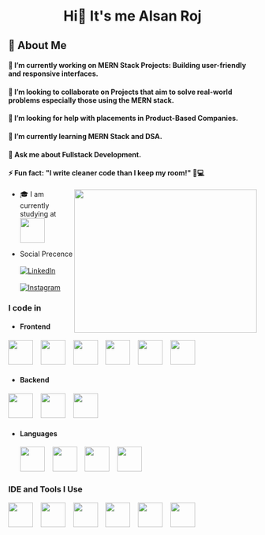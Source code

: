 <h1 align="center">Hi👋 It's me Alsan Roj</h1>

## 🧐 About Me

#### 🔭 I’m currently working on MERN Stack Projects: Building user-friendly and responsive interfaces.
#### 👯 I’m looking to collaborate on Projects that aim to solve real-world problems especially those using the MERN stack.
#### 🤝 I’m looking for help with placements in Product-Based Companies.
#### 🌱 I’m currently learning MERN Stack and DSA.
#### 💬 Ask me about Fullstack Development.
#### ⚡ Fun fact: "I write cleaner code than I keep my room!" 🧹💻

<img align="right" width="370" height="290" src="https://media4.giphy.com/media/v1.Y2lkPTc5MGI3NjExYXdsZnM3eGNrZWV0dXpvOW12d2M3bm1tcWZtOTY4MnZmczdua3h4MiZlcD12MV9pbnRlcm5hbF9naWZfYnlfaWQmY3Q9Zw/8GqctmCjZjSL8StnCy/giphy.gif">

<!-- - 🔭 Here's my [portfolio](https://hareesh.web.app/)   -->
- <p align="left">
  🎓 I am currently studying at
  <a href="https://stjosephs.ac.in">
    <img width="50" height="50" align="center" src="https://stjosephs.ac.in/assets/images/Engg%20Logo1.png"/>
  </a>
  </p> 
- Social Precence
  <br/><br/>
  [![LinkedIn](https://img.shields.io/badge/-LinkedIn-blue?logo=linkedin&logoColor=white)](https://www.linkedin.com/in/alsan-roj-a-a01116295/)
  <br/><br/>
[![Instagram](https://img.shields.io/badge/-Instagram-E4405F?logo=instagram&logoColor=white)](https://www.instagram.com/_.alsxn/)

### I code in
- #### Frontend
<img width="50" height="50" src="https://img.icons8.com/?size=100&id=20909&format=png&color=000000"/> &nbsp;&nbsp; <img width=50 height="50" src="https://img.icons8.com/?size=100&id=7gdY5qNXaKC0&format=png&color=000000"/> &nbsp;&nbsp; <img width="50" height="50" src="https://img.icons8.com/?size=100&id=PndQWK6M1Hjo&format=png&color=000000"/> &nbsp;&nbsp; <img width="50" height="50" src="https://img.icons8.com/?size=100&id=x7XMNGh2vdqA&format=png&color=000000"/> &nbsp;&nbsp; <img width="50" height="50" src="https://img.icons8.com/?size=100&id=108784&format=png&color=000000"/> &nbsp;&nbsp; <img width="50" height="50" src="https://img.icons8.com/?size=100&id=123603&format=png&color=000000"/>
- #### Backend
<img width="50" height="50" src="https://img.icons8.com/?size=100&id=54087&format=png&color=000000"/> &nbsp;&nbsp; <img width="50" height="50" src="https://img.icons8.com/?size=100&id=kg46nzoJrmTR&format=png&color=000000"/> &nbsp;&nbsp; <img width="50" height="50" src="https://img.icons8.com/?size=100&id=74402&format=png&color=000000"/> 
- #### Languages
  <img width="50" height="50" src="https://img.icons8.com/?size=100&id=l75OEUJkPAk4&format=png&color=000000"/> &nbsp;&nbsp; <img width="50" height="50" src="https://img.icons8.com/?size=100&id=13679&format=png&color=000000"/> &nbsp;&nbsp; <img width="50" height="50" src="https://img.icons8.com/?size=100&id=40670&format=png&color=000000"/> &nbsp;&nbsp; <img width="50" height="50" src="https://img.icons8.com/?size=100&id=TpULddJc4gTh&format=png&color=000000"/> &nbsp;&nbsp;

### IDE and Tools I Use
  <img width="50" height="50" src="https://img.icons8.com/?size=100&id=9OGIyU8hrxW5&format=png&color=000000"/> &nbsp;&nbsp; <img width="50" height="50" src="https://img.icons8.com/?size=100&id=EPbEfEa7o8CB&format=png&color=000000"/> &nbsp;&nbsp; <img width="50" height="50" src="https://img.icons8.com/?size=100&id=w1Gq29w4RQWL&format=png&color=000000"/> &nbsp;&nbsp; <img width="50" height="50" src="https://img.icons8.com/?size=100&id=20906&format=png&color=000000"/> &nbsp;&nbsp; <img width="50" height="50" src="https://img.icons8.com/?size=100&id=62856&format=png&color=FFFFFF"/> &nbsp;&nbsp; <img width="50" height="50" src="https://img.icons8.com/?size=100&id=74402&format=png&color=000000"/> &nbsp;&nbsp;  
